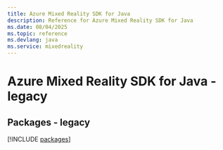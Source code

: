 ```yaml
---
title: Azure Mixed Reality SDK for Java
description: Reference for Azure Mixed Reality SDK for Java
ms.date: 08/04/2025
ms.topic: reference
ms.devlang: java
ms.service: mixedreality
---
```

# Azure Mixed Reality SDK for Java - legacy
## Packages - legacy
[!INCLUDE [packages](mixed-reality-index.md)]